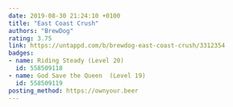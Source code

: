 ```yaml
---
date: 2019-08-30 21:24:10 +0100
title: "East Coast Crush"
authors: "BrewDog"
rating: 3.75
link: https://untappd.com/b/brewdog-east-coast-crush/3312354
badges:
- name: Riding Steady (Level 20)
  id: 558509118
- name: God Save the Queen  (Level 19)
  id: 558509119
posting_method: https://ownyour.beer
---
```

